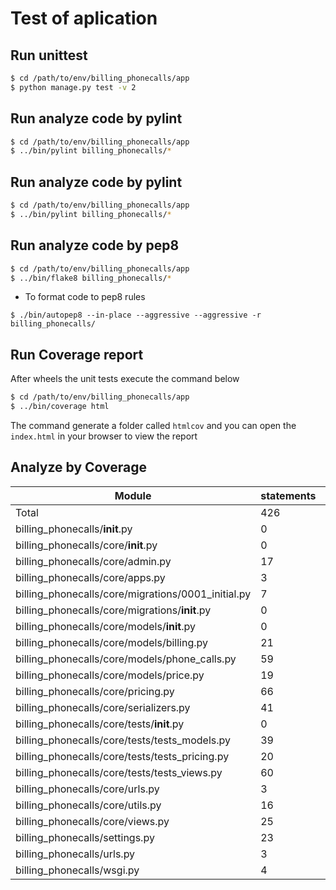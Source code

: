 # Test of aplication

## Run unittest

```bash
$ cd /path/to/env/billing_phonecalls/app
$ python manage.py test -v 2
```

## Run analyze code by pylint

```bash
$ cd /path/to/env/billing_phonecalls/app
$ ../bin/pylint billing_phonecalls/*
```

## Run analyze code by pylint

```bash
$ cd /path/to/env/billing_phonecalls/app
$ ../bin/pylint billing_phonecalls/*
```

## Run analyze code by pep8

```bash
$ cd /path/to/env/billing_phonecalls/app
$ ../bin/flake8 billing_phonecalls/*
```

* To format code to pep8 rules

`$ ./bin/autopep8 --in-place --aggressive --aggressive -r billing_phonecalls/`

## Run Coverage report

After wheels the unit tests execute the command below

```bash
$ cd /path/to/env/billing_phonecalls/app
$ ../bin/coverage html
```

The command generate a folder called `htmlcov` and you can open the `index.html` in your browser to view the report


## Analyze by Coverage

|Module|statements|missing|excluded|coverage|
|--- |--- |--- |--- |--- |
|Total|426|152|0|64%|
|billing_phonecalls/__init__.py|0|0|0|100%|
|billing_phonecalls/core/__init__.py|0|0|0|100%|
|billing_phonecalls/core/admin.py|17|17|0|0%|
|billing_phonecalls/core/apps.py|3|3|0|0%|
|billing_phonecalls/core/migrations/0001_initial.py|7|0|0|100%|
|billing_phonecalls/core/migrations/__init__.py|0|0|0|100%|
|billing_phonecalls/core/models/__init__.py|0|0|0|100%|
|billing_phonecalls/core/models/billing.py|21|16|0|24%|
|billing_phonecalls/core/models/phone_calls.py|59|37|0|37%|
|billing_phonecalls/core/models/price.py|19|17|0|11%|
|billing_phonecalls/core/pricing.py|66|24|0|64%|
|billing_phonecalls/core/serializers.py|41|1|0|98%|
|billing_phonecalls/core/tests/__init__.py|0|0|0|100%|
|billing_phonecalls/core/tests/tests_models.py|39|0|0|100%|
|billing_phonecalls/core/tests/tests_pricing.py|20|0|0|100%|
|billing_phonecalls/core/tests/tests_views.py|60|3|0|95%|
|billing_phonecalls/core/urls.py|3|0|0|100%|
|billing_phonecalls/core/utils.py|16|7|0|56%|
|billing_phonecalls/core/views.py|25|0|0|100%|
|billing_phonecalls/settings.py|23|23|0|0%|
|billing_phonecalls/urls.py|3|0|0|100%|
|billing_phonecalls/wsgi.py|4|4|0|0%|